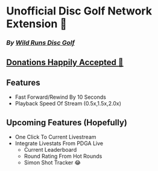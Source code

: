 # Unofficial Disc Golf Network Extension 🥏
### _By [Wild Runs Disc Golf](https://www.youtube.com/@wildrunsdiscgolf)_


## [ Donations Happily Accepted 🤘](https://www.buymeacoffee.com/wildrunsdgr)



## Features

- Fast Forward/Rewind By 10 Seconds
- Playback Speed Of Stream (0.5x,1.5x,2.0x)

## Upcoming Features (Hopefully)
- One Click To Current Livestream
- Integrate Livestats From PDGA Live
  - Current Leaderboard
  - Round Rating From Hot Rounds
  - Simon Shot Tracker 😂

